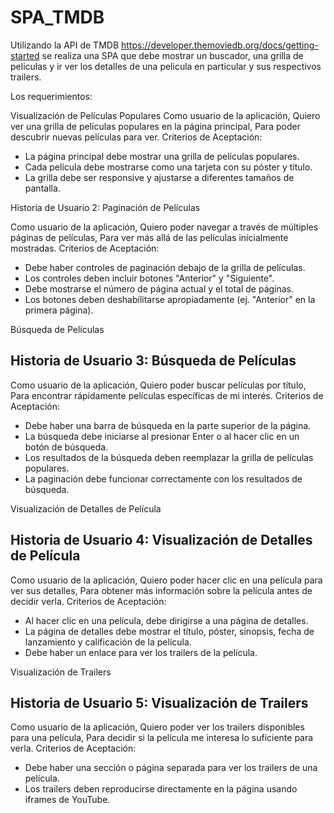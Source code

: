 # SPA_TMDB

Utilizando la API de TMDB https://developer.themoviedb.org/docs/getting-started se realiza una SPA que debe mostrar un buscador, una grilla de peliculas y ir ver los detalles de una pelicula en particular y sus respectivos trailers.

Los requerimientos: 

Visualización de Películas Populares
Como usuario de la aplicación,
Quiero ver una grilla de películas populares en la página principal,
Para poder descubrir nuevas películas para ver.
Criterios de Aceptación:
- La página principal debe mostrar una grilla de películas populares.
- Cada película debe mostrarse como una tarjeta con su póster y título.
- La grilla debe ser responsive y ajustarse a diferentes tamaños de pantalla.

Historia de Usuario 2: Paginación de Películas

Como usuario de la aplicación,
Quiero poder navegar a través de múltiples páginas de películas,
Para ver más allá de las películas inicialmente mostradas.
Criterios de Aceptación:
- Debe haber controles de paginación debajo de la grilla de películas.
- Los controles deben incluir botones "Anterior" y "Siguiente".
- Debe mostrarse el número de página actual y el total de páginas.
- Los botones deben deshabilitarse apropiadamente (ej. "Anterior" en la primera
página).

Búsqueda de Películas
## Historia de Usuario 3: Búsqueda de Películas
Como usuario de la aplicación,
Quiero poder buscar películas por título,
Para encontrar rápidamente películas específicas de mi interés.
Criterios de Aceptación:
- Debe haber una barra de búsqueda en la parte superior de la página.
- La búsqueda debe iniciarse al presionar Enter o al hacer clic en un botón de
búsqueda.
- Los resultados de la búsqueda deben reemplazar la grilla de películas populares.
- La paginación debe funcionar correctamente con los resultados de búsqueda.

Visualización de Detalles de Película
## Historia de Usuario 4: Visualización de Detalles de Película
Como usuario de la aplicación,
Quiero poder hacer clic en una película para ver sus detalles,
Para obtener más información sobre la película antes de decidir verla.
Criterios de Aceptación:
- Al hacer clic en una película, debe dirigirse a una página de detalles.
- La página de detalles debe mostrar el título, póster, sinopsis, fecha de lanzamiento y
calificación de la película.
- Debe haber un enlace para ver los trailers de la película.

Visualización de Trailers
## Historia de Usuario 5: Visualización de Trailers
Como usuario de la aplicación,
Quiero poder ver los trailers disponibles para una película,
Para decidir si la película me interesa lo suficiente para verla.
Criterios de Aceptación:
- Debe haber una sección o página separada para ver los trailers de una película.
- Los trailers deben reproducirse directamente en la página usando iframes de
YouTube.
